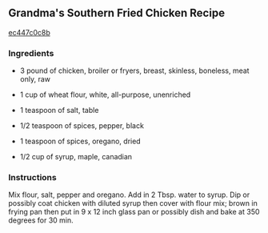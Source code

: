 ## Grandma's Southern Fried Chicken Recipe

[ec447c0c8b](http://cookeatshare.com/recipes/grandma-s-southern-fried-chicken-36480)

### Ingredients

 - 3 pound of chicken, broiler or fryers, breast, skinless, boneless, meat only, raw

 - 1 cup of wheat flour, white, all-purpose, unenriched

 - 1 teaspoon of salt, table

 - 1/2 teaspoon of spices, pepper, black

 - 1 teaspoon of spices, oregano, dried

 - 1/2 cup of syrup, maple, canadian

### Instructions

Mix flour, salt, pepper and oregano. Add in 2 Tbsp. water to syrup. Dip or possibly coat chicken with diluted syrup then cover with flour mix; brown in frying pan then put in 9 x 12 inch glass pan or possibly dish and bake at 350 degrees for 30 min.